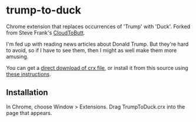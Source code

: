 trump-to-duck
=============

Chrome extension that replaces occurrences of 'Trump' with 'Duck'. Forked from Steve Frank's [CloudToButt](https://github.com/panicsteve/cloud-to-butt).

I'm fed up with reading news articles about Donald Trump. But they're hard to avoid, so if I have to see them, then I might as well make them more amusing.

You can get a [direct download of crx file](https://github.com/neilmcguiggan/cloud-to-butt/blob/master/TrumpToDuck.crx?raw=true), or install it from this source using [these instructions](https://developer.chrome.com/extensions/getstarted#unpacked).

Installation
------------

In Chrome, choose Window > Extensions.  Drag TrumpToDuck.crx into the page that appears.
